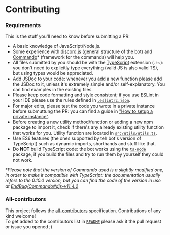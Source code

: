# Contributing
### Requirements
This is the stuff you'll need to know before submitting a PR:

 - A basic knowledge of JavaScript/Node.js.
 - Some experience with [discord.js](https://discord.js.org/#/docs/main/11.4.2/general/welcome) (general structure of the bot) and [Commando](https://discord.js.org/#/docs/commando/v0.10.0/general/welcome)* (framework for the commands) will help you.
 - All files submitted by you should be with the [TypeScript](https://www.typescriptlang.org/) extension (`.ts`): you don't need to explicitly type everything (valid JS is also valid TS), but using types would be appreciated.
 - Add [JSDoc](http://usejsdoc.org/) to your code: whenever you add a new function please add the JSDoc to it, unless it's extremely simple and/or self-explanatory. You can find examples in the existing files.
 - Please keep code formatting and style consistent; if you use ESLint in your IDE please use the rules defined in [`.eslintrc.json`](.eslintrc.json).
 - For major edits, please test the code you wrote in a private instance before submuttung the PR: you can find a guide in ["How to setup a private instance"](PRIVATE_INSTANCE.md).
 - Before creating a new utility method/function or adding a new npm package to import it, check if there's any already existing utility function that works for you. Utility function are located in [`src/utils/utils.ts`](src/utils/utils.ts).
 - Use ES6 features (the ones supported by teh bot's version of TypeScript) such as dynamic imports, shorthands and stuff like that.
 - Do **NOT** build TypeScript code: the bot works using the [`ts-node`](https://www.npmjs.com/package/ts-node) package, if you build the files and try to run them by yourself they could not work.  

\**Please note that the version of Commando used is a slightly modified one, in order to make it compatible with TypeScript: the documentation usually refers to the 0.10.0 version, but you can find the code of the version in use at [EndBug/Commando#djs-v11.4.2](https://github.com/EndBug/Commando/tree/djs-v11.4.2)*

### All-contributors

This project follows the [all-contributors](https://github.com/all-contributors/all-contributors) specification. Contributions of any kind welcome!  
To get added to the contributors list in [`README`](README.md) please ask it the pull request or issue you opened ;)